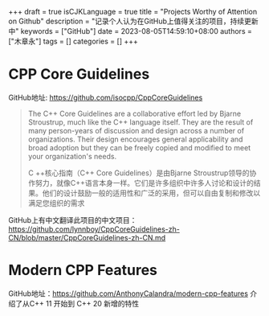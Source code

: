 +++
draft = true
isCJKLanguage = true
title = "Projects Worthy of Attention on Github"
description = "记录个人认为在GitHub上值得关注的项目，持续更新中"
keywords = ["GitHub"]
date = 2023-08-05T14:59:10+08:00
authors = ["木章永"]
tags = []
categories = []
+++

# CPP Core Guidelines

GitHub地址: https://github.com/isocpp/CppCoreGuidelines

> The C++ Core Guidelines are a collaborative effort led by Bjarne Stroustrup, much like the C++ language itself. They are the result of many person-years of discussion and design across a number of organizations. Their design encourages general applicability and broad adoption but they can be freely copied and modified to meet your organization's needs.
>
> C ++核心指南（C++ Core Guidelines）是由Bjarne Stroustrup领导的协作努力，就像C++语言本身一样。它们是许多组织中许多人讨论和设计的结果。他们的设计鼓励一般的适用性和广泛的采用，但可以自由复制和修改以满足您组织的需求

GitHub上有中文翻译此项目的中文项目：https://github.com/lynnboy/CppCoreGuidelines-zh-CN/blob/master/CppCoreGuidelines-zh-CN.md

# Modern CPP Features
GitHub地址：https://github.com/AnthonyCalandra/modern-cpp-features
介绍了从C++ 11 开始到 C++ 20 新增的特性

